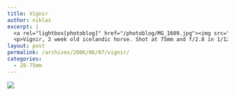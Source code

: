 ```yaml
---
title: Vignir
author: niklas
excerpt: |
  <a rel="lightbox[photoblog]" href="/photoblog/MG_1609.jpg"><img src="/photoblog/MG_1609.thumb.jpg"/></a>
  <p>Vignir, 2 week old icelandic horse. Shot at 75mm and f/2.8 in 1/1250 second with 200 ISO. Very difficult to shoot this cutie as he kept coming towards me to be cuddled with every time I sat down to take his picture. :-)</p>
layout: post
permalink: /archives/2006/06/07/vignir/
categories:
  - 28-75mm
---
```

<a rel="lightbox[photoblog]" href="/photoblog/MG_1609.jpg"><img src="/photoblog/MG_1609.sized.jpg" /></a>